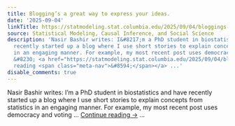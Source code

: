 ```yaml
---
title: Blogging’s a great way to express your ideas.
date: '2025-09-04'
linkTitle: https://statmodeling.stat.columbia.edu/2025/09/04/bloggings-a-great-way-to-express-your-ideas/
source: Statistical Modeling, Causal Inference, and Social Science
description: 'Nasir Bashir writes: I&#8217;m a PhD student in biostatistics and have
  recently started up a blog where I use short stories to explain concepts from statistics
  in an engaging manner. For example, my most recent post uses democracy and voting
  &#8230; <a href="https://statmodeling.stat.columbia.edu/2025/09/04/bloggings-a-great-way-to-express-your-ideas/">Continue
  reading <span class="meta-nav">&#8594;</span></a> ...'
disable_comments: true
---
```

Nasir Bashir writes: I&#8217;m a PhD student in biostatistics and have recently started up a blog where I use short stories to explain concepts from statistics in an engaging manner. For example, my most recent post uses democracy and voting &#8230; <a href="https://statmodeling.stat.columbia.edu/2025/09/04/bloggings-a-great-way-to-express-your-ideas/">Continue reading <span class="meta-nav">&#8594;</span></a> ...